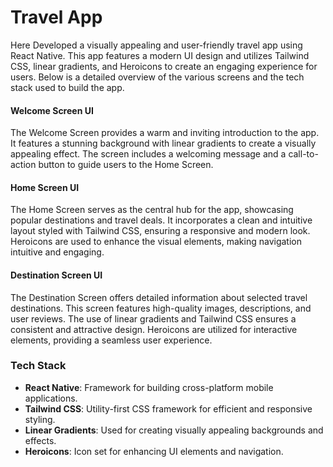 # Travel App

Here Developed a visually appealing and user-friendly travel app using React Native. This app features a modern UI design and utilizes Tailwind CSS, linear gradients, and Heroicons to create an engaging experience for users. Below is a detailed overview of the various screens and the tech stack used to build the app.


#### Welcome Screen UI
The Welcome Screen provides a warm and inviting introduction to the app. It features a stunning background with linear gradients to create a visually appealing effect. The screen includes a welcoming message and a call-to-action button to guide users to the Home Screen.

#### Home Screen UI
The Home Screen serves as the central hub for the app, showcasing popular destinations and travel deals. It incorporates a clean and intuitive layout styled with Tailwind CSS, ensuring a responsive and modern look. Heroicons are used to enhance the visual elements, making navigation intuitive and engaging.

#### Destination Screen UI
The Destination Screen offers detailed information about selected travel destinations. This screen features high-quality images, descriptions, and user reviews. The use of linear gradients and Tailwind CSS ensures a consistent and attractive design. Heroicons are utilized for interactive elements, providing a seamless user experience.

### Tech Stack
- **React Native**: Framework for building cross-platform mobile applications.
- **Tailwind CSS**: Utility-first CSS framework for efficient and responsive styling.
- **Linear Gradients**: Used for creating visually appealing backgrounds and effects.
- **Heroicons**: Icon set for enhancing UI elements and navigation.
